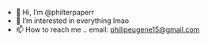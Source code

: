 - 👋 Hi, I’m @philterpaperr
- 👀 I’m interested in everything lmao
- 📫 How to reach me .. email: philipeugene15@gmail.com

<!---
philterpaperr/philterpaperr is a ✨ special ✨ repository because its `README.md` (this file) appears on your GitHub profile.
You can click the Preview link to take a look at your changes.
--->
